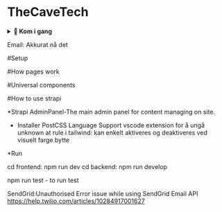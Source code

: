 # TheCaveTech

<details>
  <summary><strong>🚀 Kom i gang</strong></summary>

<details>
<summary><strong>
### 🔐 1. OAuth / 3rd-party SSO providere  
**For testing:**
</strong></summary>
---

#### ✅ Google

1. Gå til: [https://console.cloud.google.com/welcome](https://console.cloud.google.com/welcome)  
   Klikk på **Select a project** og opprett et nytt prosjekt.

2. Gå til: [https://console.cloud.google.com/apis/credentials](https://console.cloud.google.com/apis/credentials)  
   Klikk på **Create credentials** → Velg **OAuth client ID**

   - **Application type:** Web Application  
   - **Navn:** Valgfritt navn for klienten  
   - **Authorized redirect URIs (for testing):**
     - `http://localhost:3000/api/auth/callback/google`
     - `http://localhost:1337/api/connect/google/callback`

3. Gå til: [https://console.cloud.google.com/auth/branding](https://console.cloud.google.com/auth/branding)  
   Her kan du konfigurere samtykkesiden (**OAuth consent screen**).  
   Følgende er **ikke nødvendig for testing**, men **kreves ved deployment**:

   - Applikasjonsnavn  
   - Brukerstøtte-e-post  
   - Applikasjonslogo (valgfritt)  
   - Personvernerklæring og bruksvilkår  
   - Autoriserte domener som:
     - `https://www.thecavetech.org`
     - Domenenavn brukt i redirect URIs

---

#### ✅ Facebook

1. Gå til: [https://developers.facebook.com/](https://developers.facebook.com/)  
   Opprett en ny app for OAuth.

2. Følg guiden:  
   [Learning Strapi Authentication Flows with the Facebook Provider](https://strapi.io/blog/learning-strapi-authentication-flows-with-the-facebook-provider)

3. **Testing lokalt med Ngrok:**  
   - Kjør `ngrok http 3000` for å generere en offentlig URL.  
   - Bruk denne som redirect URI i Facebook Developer Portal, f.eks:  
     `https://abc123.ngrok.io/api/auth/callback/facebook`  
   - Ved deployment, bytt ut med produksjons-URL:  
     `https://dittdomene.no/api/auth/callback/facebook`

---

#### ⚠️ Microsoft

- **Ikke testet**, da det krever bankkort for prøveperiode.  
- Koden er implementert **universelt** og bør fungere med Microsoft og andre providere som Google og Facebook.

---

### ⚙️ Konfigurasjon i Strapi

1. Gå til **Strapi Admin Panel**
2. Gå til **Innstillinger**
3. Under **Users & Permissions Plugin**, velg **Providers**
4. Velg ønsket OAuth-provider
5. Fyll inn:
   - **Client ID** og **Client Secret** fra tidligere steg (Google/Facebook)
6. Legg til følgende redirect URLs:

   - Google: `http://localhost:3000/api/auth/callback/google`  
   - Facebook: `http://localhost:3000/api/auth/callback/facebook`

7. For Microsoft: Redirect URL genereres automatisk i Strapi

<details>
  <summary><strong>🖼️ Vis bilde</strong></summary>

  ![Skjermbilde](/ImagesForReadme/StrapiAddOauth.png)

  > 🔄 Husk å oppdatere **Authorized redirect URIs** når applikasjonen deployes, slik at de peker til riktig produksjons-URL.

</details>
</details>




</details>





Email:
Akkurat nå det 


#Setup


#How pages work


#Universal components

#How to use strapi









\*Strapi AdminPanel-The main admin panel for content managing on site.

- Installer PostCSS Language Support vscode extension for å ungå unknown at rule i tailwind: kan enkelt aktiveres og deaktiveres ved visuelt farge bytte

\*Run

cd frontend: npm run dev
cd backend: npm run develop

npm run test - to run test


SendGrid:Unauthorised Error issue while using SendGrid Email API
https://help.twilio.com/articles/10284917001627


